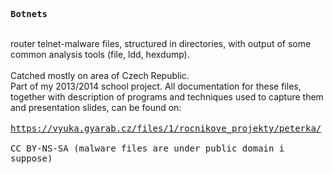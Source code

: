 <tt><b>Botnets</b><br></tt>

<br>router telnet-malware files, structured in directories, with output of some common analysis tools (file, ldd, hexdump).<br>
<br>Catched mostly on area of Czech Republic.<br> Part of my 2013/2014 school project. All documentation for these files, together with description of programs and techniques used to capture them and presentation slides, can be found on:
<br><br>
<tt>https://vyuka.gyarab.cz/files/1/rocnikove_projekty/peterka/
<br><br>
CC BY-NS-SA (malware files are under public domain i suppose)

